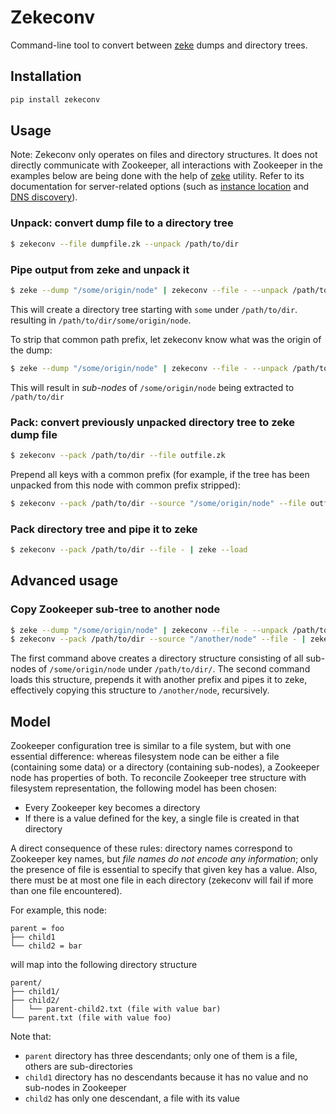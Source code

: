 # Zekeconv

Command-line tool to convert between [zeke](https://github.com/yodle/zeke) dumps and directory trees.

## Installation
```sh
pip install zekeconv
```

## Usage

Note: Zekeconv only operates on files and directory structures. It does not directly communicate with Zookeeper, all interactions with Zookeeper in the examples below are being done with the help of [zeke](https://github.com/yodle/zeke) utility. Refer to its documentation for server-related options (such as [instance location](https://github.com/yodle/zeke#specify-the-location-of-zookeeper) and [DNS discovery](https://github.com/yodle/zeke#discover-zookeeper-via-dns)).

### Unpack: convert dump file to a directory tree

```sh
$ zekeconv --file dumpfile.zk --unpack /path/to/dir
```

### Pipe output from zeke and unpack it
```sh
$ zeke --dump "/some/origin/node" | zekeconv --file - --unpack /path/to/dir
```
This will create a directory tree starting with `some` under `/path/to/dir`. resulting in `/path/to/dir/some/origin/node`.

To strip that common path prefix, let zekeconv know what was the origin of the dump:
```sh
$ zeke --dump "/some/origin/node" | zekeconv --file - --unpack /path/to/dir --source "/some/origin/node"
```
This will result in _sub-nodes_ of `/some/origin/node` being extracted to `/path/to/dir`

### Pack: convert previously unpacked directory tree to zeke dump file
```sh
$ zekeconv --pack /path/to/dir --file outfile.zk
```
Prepend all keys with a common prefix (for example, if the tree has been unpacked from this node with common prefix stripped):
```sh
$ zekeconv --pack /path/to/dir --source "/some/origin/node" --file outfile.zk
```

### Pack directory tree and pipe it to zeke
```sh
$ zekeconv --pack /path/to/dir --file - | zeke --load
```

## Advanced usage

### Copy Zookeeper sub-tree to another node

```sh
$ zeke --dump "/some/origin/node" | zekeconv --file - --unpack /path/to/dir --source "/some/origin/node"
$ zekeconv --pack /path/to/dir --source "/another/node" --file - | zeke -l
```
The first command above creates a directory structure consisting of all sub-nodes of `/some/origin/node` under `/path/to/dir/`. The second command loads this structure, prepends it with another prefix and pipes it to zeke,
effectively copying this structure to `/another/node`, recursively.

## Model

Zookeeper configuration tree is similar to a file system, but with one essential difference: whereas filesystem node can be either a file (containing some data) or a directory (containing sub-nodes), a Zookeeper node has properties
of both. To reconcile Zookeeper tree structure with filesystem representation, the following model has been chosen:

* Every Zookeeper key becomes a directory
* If there is a value defined for the key, a single file is created in that directory

A direct consequence of these rules: directory names correspond to Zookeeper key names, but _file names do not encode any information_; only the presence of file is essential to specify that given key has a value. Also, there must
be at most one file in each directory (zekeconv will fail if more than one file encountered).

For example, this node:
```
parent = foo
├── child1
└── child2 = bar
```
will map into the following directory structure
```
parent/
├── child1/
├── child2/
│   └── parent-child2.txt (file with value bar)
└── parent.txt (file with value foo)
```
Note that:

* `parent` directory has three descendants; only one of them is a file, others are sub-directories
* `child1` directory has no descendants because it has no value and no sub-nodes in Zookeeper
* `child2` has only one descendant, a file with its value

